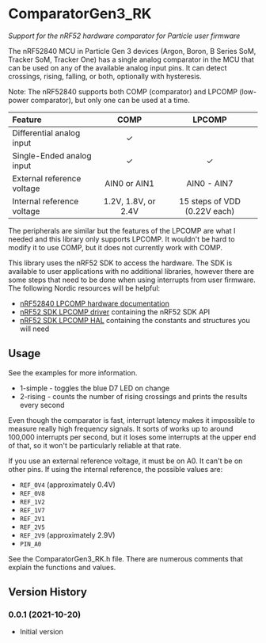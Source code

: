 # ComparatorGen3_RK

*Support for the nRF52 hardware comparator for Particle user firmware*

The nRF52840 MCU in Particle Gen 3 devices (Argon, Boron, B Series SoM, Tracker SoM, Tracker One) has a single analog comparator in the MCU that can be used on any of the available analog input pins. It can detect crossings, rising, falling, or both, optionally with hysteresis. 

Note: The nRF52840 supports both COMP (comparator) and LPCOMP (low-power comparator), but only one can be used at a time. 

| Feature | COMP | LPCOMP |
| :--- | :---: | :---: |
| Differential analog input | &check; | &nbsp; |
| Single-Ended analog input | &check; | &check; |
| External reference voltage | AIN0 or AIN1 | AIN0 - AIN7 |
| Internal reference voltage | 1.2V, 1.8V, or 2.4V | 15 steps of VDD (0.22V each) |

The peripherals are similar but the features of the LPCOMP are what I needed and this library only supports LPCOMP. It wouldn't be hard to modify it to use COMP, but it does not currently work with COMP.

This library uses the nRF52 SDK to access the hardware. The SDK is available to user applications with no additional libraries, however there are some steps that need to be done when using interrupts from user firmware. The following Nordic resources will be helpful:

- [nRF52840 LPCOMP hardware documentation](https://infocenter.nordicsemi.com/topic/ps_nrf52840/lpcomp.html?cp=4_0_0_5_11)
- [nRF52 SDK LPCOMP driver](https://infocenter.nordicsemi.com/topic/com.nordic.infocenter.sdk5.v15.3.0/group__nrfx__lpcomp.html) containing the nRF52 SDK API
- [nRF52 SDK LPCOMP HAL](https://infocenter.nordicsemi.com/topic/com.nordic.infocenter.sdk5.v15.3.0/group__nrf__lpcomp__hal.html) containing the constants and structures you will need

## Usage

See the examples for more information.

- 1-simple - toggles the blue D7 LED on change
- 2-rising - counts the number of rising crossings and prints the results every second

Even though the comparator is fast, interrupt latency makes it impossible to measure really high frequency signals. It sorts of works up to around 100,000 interrupts per second, but it loses some interrupts at the upper end of that, so it won't be particularly reliable at that rate.


If you use an external reference voltage, it must be on A0. It can't be on other pins. If using the internal reference, the possible values are:

- `REF_0V4` (approximately 0.4V)
- `REF_0V8` 
- `REF_1V2`
- `REF_1V7`
- `REF_2V1`
- `REF_2V5`
- `REF_2V9` (approximately 2.9V)
- `PIN_A0`

See the ComparatorGen3_RK.h file. There are numerous comments that explain the functions and values.


## Version History

### 0.0.1 (2021-10-20)

- Initial version
